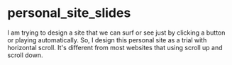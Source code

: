 # personal_site_slides

I am trying to design a site that we can surf or see just by clicking a button or playing automatically. 
So, I design this personal site as a trial with horizontal scroll. 
It's different from most websites that using scroll up and scroll down.
